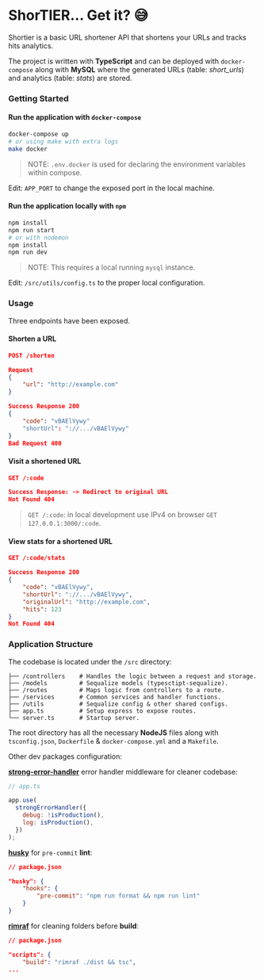 # ShorTIER... Get it? 😅

Shortier is a basic URL shortener API that shortens your URLs and tracks hits analytics.

The project is written with **TypeScript** and can be deployed with `docker-compose` along with **MySQL** 
where the generated URLs (table: _short_urls_) and analytics (table: _stats_) are stored.

### Getting Started

#### Run the application with `docker-compose`

~~~bash
docker-compose up
# or using make with extra logs
make docker
~~~

> NOTE: `.env.docker` is used for declaring the environment variables within compose.

Edit: `APP_PORT` to change the exposed port in the local machine.

#### Run the application locally with `npm`

~~~bash
npm install
npm run start
# or with nodemon
npm install
npm run dev
~~~

> NOTE: This requires a local running `mysql` instance.

Edit: `/src/utils/config.ts` to the proper local configuration.

### Usage

Three endpoints have been exposed.

#### Shorten a URL 
```JSON
POST /shorten

Request
{
    "url": "http://example.com"
}

Success Response 200
{
    "code": "vBAElVywy"
    "shortUrl": "://.../vBAElVywy"
}
Bad Request 400
```

#### Visit a shortened URL
```JSON
GET /:code

Success Response: -> Redirect to original URL
Not Found 404
```
> `GET /:code`: in local development use IPv4 on browser `GET 127.0.0.1:3000/:code`.

#### View stats for a shortened URL
```JSON
GET /:code/stats

Success Response 200
{
    "code": "vBAElVywy",
    "shortUrl": "://.../vBAElVywy",
    "originalUrl": "http://example.com",
    "hits": 123
}
Not Found 404
```

### Application Structure

The codebase is located under the `/src` directory:

    ├── /controllers    # Handles the logic between a request and storage.
    ├── /models         # Sequalize models (typesctipt-sequalize).
    ├── /routes         # Maps logic from controllers to a route. 
    ├── /services       # Common services and handler functions.
    ├── /utils          # Sequalize config & other shared configs.
    ├── app.ts          # Setup express to expose routes. 
    └── server.ts       # Startup server.        

The root directory has all the necessary **NodeJS** files along with `tsconfig.json`, `Dockerfile` & `docker-compose.yml` 
and a `Makefile`.

Other dev packages configuration: 

**[strong-error-handler](https://www.npmjs.com/package/strong-error-handler)** error handler middleware for cleaner codebase:
```javascript
// app.ts

app.use(
  strongErrorHandler({
    debug: !isProduction(),
    log: isProduction(),
  })
);
```

**[husky](https://www.npmjs.com/package/husky)** for `pre-commit` **lint**:
```json
// package.json

"husky": {
    "hooks": {
        "pre-commit": "npm run format && npm run lint"
    }
}
```
**[rimraf](https://www.npmjs.com/package/rimraf)** for cleaning folders before **build**:
```json
// package.json

"scripts": {
    "build": "rimraf ./dist && tsc",
...
```
